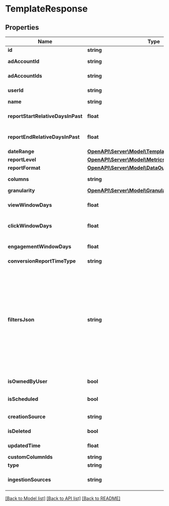 # TemplateResponse

## Properties
Name | Type | Description | Notes
------------ | ------------- | ------------- | -------------
**id** | **string** | Template ID | [optional] 
**adAccountId** | **string** | ID of the Ad Account that owns the template | [optional] 
**adAccountIds** | **string** | IDs of the Ad Accounts that have access to this template | [optional] 
**userId** | **string** | ID of the user who created the template | [optional] 
**name** | **string** | Template Name | [optional] 
**reportStartRelativeDaysInPast** | **float** | The number of days prior to the day the report will be delivered at which the report will start | [optional] 
**reportEndRelativeDaysInPast** | **float** | The number of days prior to the day the report will be delivered at which the report will end | [optional] 
**dateRange** | [**OpenAPI\Server\Model\TemplateResponseDateRange**](TemplateResponseDateRange.md) |  | [optional] 
**reportLevel** | [**OpenAPI\Server\Model\MetricsReportingLevel**](MetricsReportingLevel.md) |  | [optional] 
**reportFormat** | [**OpenAPI\Server\Model\DataOutputFormat**](DataOutputFormat.md) |  | [optional] 
**columns** | **string** | A list of columns to be included in the report | [optional] 
**granularity** | [**OpenAPI\Server\Model\Granularity**](Granularity.md) |  | [optional] 
**viewWindowDays** | **float** | The length of the sliding window over which view conversions will be attributed | [optional] 
**clickWindowDays** | **float** | The length of the sliding window over which click conversions will be attributed | [optional] 
**engagementWindowDays** | **float** | The length of the sliding window over which engagement conversions will be attributed | [optional] 
**conversionReportTimeType** | **string** | Conversion report time type | [optional] 
**filtersJson** | **string** | A JSON representation of any filters to be applied before returning report data. Each filter object should contain all of the following fields:&lt;br&gt; \&quot;field\&quot;: The column name&lt;br&gt; \&quot;operator\&quot;: The operator. Allowed operators: [\&quot;&#x3D;\&quot;, \&quot;!&#x3D;\&quot;, \&quot;in\&quot;, \&quot;not_in\&quot;, \&quot;~\&quot;, \&quot;&gt;\&quot;, \&quot;&lt;\&quot;, \&quot;contains_substring\&quot;]&lt;br&gt; \&quot;value\&quot;: A single value or a list of values | [optional] 
**isOwnedByUser** | **bool** | A boolean value that indicates if the user owns the template | [optional] 
**isScheduled** | **bool** | A boolean value that indicates if this template has been used to create a scheduled report | [optional] 
**creationSource** | **string** | The surface used to create this template | [optional] 
**isDeleted** | **bool** | A boolean that indicates if the template has been deleted | [optional] 
**updatedTime** | **float** | Time of last update in seconds since Unix epoch | [optional] 
**customColumnIds** | **string** | A list of custom column IDs | [optional] 
**type** | **string** | Reporting template type | [optional] 
**ingestionSources** | **string** | The filter on the conversion ingestion source method for conversion metrics | [optional] 

[[Back to Model list]](../README.md#documentation-for-models) [[Back to API list]](../README.md#documentation-for-api-endpoints) [[Back to README]](../README.md)


